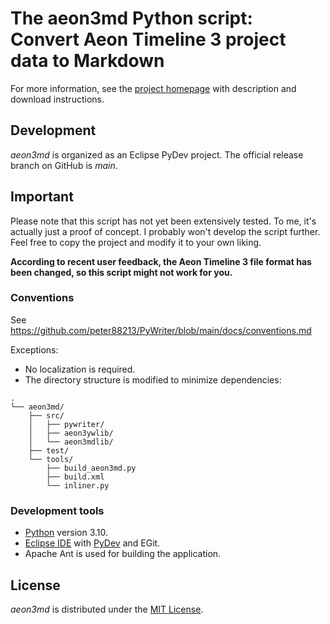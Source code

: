 # The aeon3md Python script: Convert Aeon Timeline 3 project data to Markdown

For more information, see the [project homepage](https://peter88213.github.io/aeon3md) with description and download instructions.

## Development

*aeon3md* is organized as an Eclipse PyDev project. The official release branch on GitHub is *main*.

## Important

Please note that this script has not yet been extensively tested. To me, it's actually just a proof of concept. I probably won't develop the script further. Feel free to copy the project and modify it to your own liking.

**According to recent user feedback, the Aeon Timeline 3 file format has been changed, so this script might not work for you.**

### Conventions

See https://github.com/peter88213/PyWriter/blob/main/docs/conventions.md

Exceptions:
- No localization is required.
- The directory structure is modified to minimize dependencies:

```
.
└── aeon3md/
    ├── src/
    │   ├── pywriter/
    │   ├── aeon3ywlib/
    │   └── aeon3mdlib/
    ├── test/
    └── tools/ 
        ├── build_aeon3md.py
        ├── build.xml
        └── inliner.py
```

### Development tools

- [Python](https://python.org) version 3.10.
- [Eclipse IDE](https://eclipse.org) with [PyDev](https://pydev.org) and EGit.
- Apache Ant is used for building the application.

## License

*aeon3md* is distributed under the [MIT License](http://www.opensource.org/licenses/mit-license.php).
